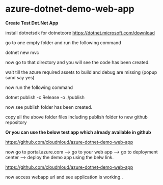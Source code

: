 # azure-dotnet-demo-web-app
**Create Test Dot.Net App**

install dotnetsdk for dotnetcore 
https://dotnet.microsoft.com/download

go to one empty folder and run the following command

dotnet new mvc

now go to that directory and you will see the code has been created.

wait till the azure required assets to build and debug are missing (popup sand say yes)


now run the following command

dotnet publish -c Release -o ./publish

now see publish folder has been created.



copy all the above folder files including publish folder to new github repository

**Or you can use the below test app which already available in github**

https://github.com/cloudnloud/azure-dotnet-demo-web-app

now go to portal.azure.com --> go to your web app --> go to deployment center  --> deploy the demo app using the belw link.

https://github.com/cloudnloud/azure-dotnet-demo-web-app

now access webapp url and see application is working..
